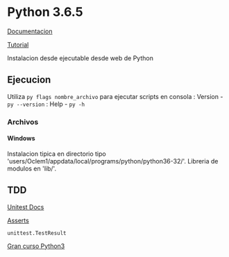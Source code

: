 # Python 3.6.5

[Documentacion](https://docs.python.org/3.6/index.html)

[Tutorial](https://docs.python.org/3.6/tutorial/index.html)



Instalacion desde ejecutable desde web de Python

## Ejecucion
Utiliza `py flags nombre_archivo` para ejecutar scripts en consola
	: Version - `py --version`
	: Help - `py -h`


### Archivos

#### Windows

Instalacion tipica en directorio tipo 'users/Oclem1/appdata/local/programs/python/python36-32/'.
Libreria de modulos en 'lib/'.


## TDD

[Unitest Docs](https://docs.python.org/3/library/unittest.html)

[Asserts](https://docs.python.org/3/library/unittest.html#classes-and-functions)

`unittest.TestResult`

[Gran curso Python3](http://www.diveintopython3.net/table-of-contents.html#your-first-python-program)